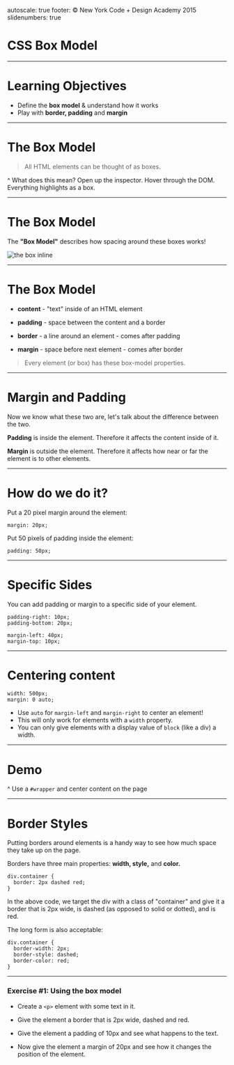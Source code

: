 autoscale: true
footer: © New York Code + Design Academy 2015
slidenumbers: true

#  CSS Box Model

---

# Learning Objectives
- Define the **box model** & understand how it works
- Play with **border, padding** and **margin**

---

# The Box Model


> All HTML elements can be thought of as boxes.

^ What does this mean? Open up the inspector. Hover through the DOM. Everything highlights as a box.


---


# The Box Model

The **"Box Model"** describes how spacing around these boxes works!

![the box inline](https://www.washington.edu/accesscomputing/webd2/student/unit3/images/boxmodel.gif)


---


# The Box Model

- **content** - "text" inside of an HTML element

- **padding** - space between the content and a border

- **border** - a line around an element - comes after padding

- **margin** - space before next element - comes after border



> Every element (or box) has these box-model properties.


---


# Margin and Padding

Now we know what these two are, let's talk about the difference between the two.

**Padding** is inside the element. Therefore it affects the content inside of it.

**Margin** is outside the element. Therefore it affects how near or far the element is to other elements.


---


# How do we do it?

Put a 20 pixel margin around the element:

```
margin: 20px;
```

Put 50 pixels of padding inside the element:

```
padding: 50px;
```


---


# Specific Sides

You can add padding or margin to a specific side of your element.

```
padding-right: 10px;
padding-bottom: 20px;
```

```
margin-left: 40px;
margin-top: 10px;
```


---


# Centering content

```
width: 500px;
margin: 0 auto;
```

- Use `auto` for `margin-left` and `margin-right` to center an element!
- This will only work for elements with a `width` property.
- You can only give elements with a display value of `block` (like a div) a width.


---


# Demo

^ Use a `#wrapper` and center content on the page


---


# Border Styles

Putting borders around elements is a handy way to see how much space they take up on the page.

Borders have three main properties: **width, style,** and **color.**

```
div.container {
  border: 2px dashed red;
}
```

In the above code, we target the div with a class of "container" and give it a border that is 2px wide, is dashed (as opposed to solid or dotted), and is red.

The long form is also acceptable:

```
div.container {
  border-width: 2px;
  border-style: dashed;
  border-color: red;
}
```


---


### Exercise #1: Using the box model

- Create a `<p>` element with some text in it.

- Give the element a border that is 2px wide, dashed and red.

- Give the element a padding of 10px and see what happens to the text.

- Now give the element a margin of 20px and see how it changes the position of the element.

